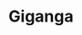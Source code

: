---
layout: other-video
permalink: /giganga
title: Giganga
video_number: 10
release_date: 1993-01-01
description: 
cast: 
video_id: 
bitchute_id: 
archive_id: 
video_available: false
medium: puppets
old_cm_description: |
  A boring survival story about four people stranded out at sea while an enormous reptilian creature attacks their boat. Inspired by the second half of "Jaws."
james_old_star_rating: 1
james_old_number_rating: 1
---
